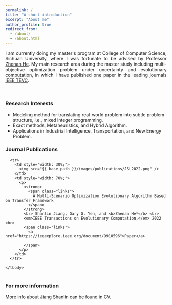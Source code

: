 ```yaml
---
permalink: /
title: "A short introduction"
excerpt: "About me"
author_profile: true
redirect_from: 
  - /about/
  - /about.html
---
```


<!-- ## A short introduction -->
<p style="text-align:justify;"> 
I am currently doing my master's program at College of Computer Science, Sichuan University, where I was fortunate to be advised by Professor <a href="https://kaminzzz.github.io/" target="_blank">Zhenan He</a>. My main research area during the master study including multi-objective optimization problem under uncertainty and evolutionary computation, in which I have published one paper in the leading journals <a href="https://ieeexplore.ieee.org/xpl/RecentIssue.jsp?punumber=4235" target="_blank">IEEE TEVC</a>.
</p>

<br/>

### Research Interests
* Modeling method for translating real-world problem into subtle problem structure, i.e., mixed integer programming.
* Exact methods, Metaheuristics, and Hybrid Algorithm.
* Applications in Industrial Intelligence, Transportation, and New Energy Problem.

### Journal Publications
<!-- <img align="left" src="https://github.com/Lin-JiangShanlin/Lin-JiangShanlin.github.io/images/publications/JSL2022.png"/> -->
<!-- 
**A Multi-Scenario Optimization Evolutionary Algorithm Based on Transfer Framework**

Shanlin Jiang, [Gary G. Yen](https://experts.okstate.edu/gyen), and Zhenan He

IEEE Transactions on Evolutionary Computation

[paper](https://ieeexplore.ieee.org/document/9910596) -->

  <table style="width: 100%;">
    <tbody>

      <tr>
        <td style="width: 30%;">
          <img src="{{ base_path }}/images/publications/JSL2022.png" />
        </td>
        <td style="width: 70%;">
          <p>
            <strong>
              <span class="links">
                A Multi-Scenario Optimization Evolutionary Algorithm Based on Transfer Framework
              </span>
            </strong>
            <br> Shanlin Jiang, Gary G. Yen, and <b>Zhenan He*</b> <br>
            <em>IEEE Transactions on Evolutionary Computation,</em> 2022 <br>
            <span class="links">
              <a href="https://ieeexplore.ieee.org/document/9910596">Paper</a>
<!--               <a href="https://github.com/VisionLearningGroup/Ask_Attend_and_Answer">Code</a>
              <a href="https://www.youtube.com/embed/FjpRwVKYJQ8?rel=0">Video spotlight</a> -->
            </span>
          </p>
        </td>
      </tr>
      
    </tbody>
  </table>




### For more information
More info about Jiang Shanlin can be found in [CV](http://lin-jiangshanlin.github.io/files/Curriculum_Vitae-Jiangshanlin.pdf).
